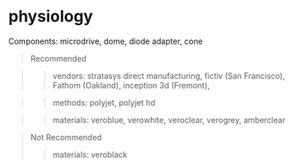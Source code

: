 # physiology

Components:
microdrive, dome, diode adapter, cone

>Recommended

>>vendors:
stratasys direct manufacturing,
fictiv (San Francisco),
Fathom (Oakland),
inception 3d (Fremont),

>>methods:
polyjet,
polyjet hd

>>materials:
veroblue,
verowhite,
veroclear,
verogrey,
amberclear

>Not Recommended
>>materials:
veroblack



